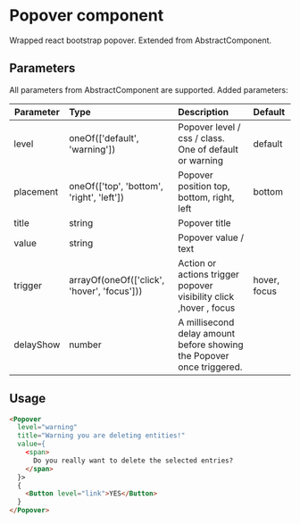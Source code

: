 # Popover component

Wrapped react bootstrap popover. Extended from AbstractComponent.

## Parameters

All parameters from AbstractComponent are supported. Added parameters:

| Parameter | Type | Description | Default  |
| --- | :--- | :--- | :--- |
| level | oneOf(['default', 'warning']) | Popover level / css / class. One of default or warning | default |
| placement  | oneOf(['top', 'bottom', 'right', 'left'])  | Popover position top, bottom, right, left | bottom |
| title | string | Popover title |  |
| value  | string   | Popover value / text |  |
| trigger  | arrayOf(oneOf(['click', 'hover', 'focus']))  | Action or actions trigger popover visibility click ,hover , focus | hover, focus |
| delayShow  | number   | A millisecond delay amount before showing the Popover once triggered.  |  | |

## Usage

```html
<Popover
  level="warning"
  title="Warning you are deleting entities!"
  value={
    <span>
      Do you really want to delete the selected entries?
    </span>
  }>
  {
    <Button level="link">YES</Button>
  }
</Popover>
```
